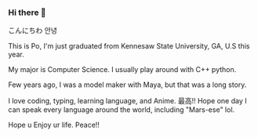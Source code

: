 ### Hi there 👋
こんにちわ 안녕

This is Po, I'm just graduated from Kennesaw State University, GA, U.S this year.

My major is Computer Science.
I usually play around with C++ python.

Few years ago, I was a model maker with Maya, but that was a long story.

I love coding, typing, learning language, and Anime. 最高!!
Hope one day I can speak every language around the world, including "Mars-ese" lol.

Hope u Enjoy ur life. Peace!!

<!--
**lbgpaul/lbgpaul** is a ✨ _special_ ✨ repository because its `README.md` (this file) appears on your GitHub profile.

Here are some ideas to get you started:

- 🔭 I’m currently working on ...
- 🌱 I’m currently learning ...
- 👯 I’m looking to collaborate on ...
- 🤔 I’m looking for help with ...
- 💬 Ask me about ...
- 📫 How to reach me: ...
- 😄 Pronouns: ...
- ⚡ Fun fact: ...
-->
